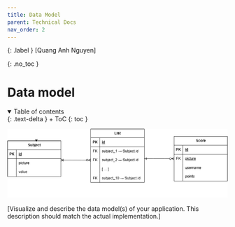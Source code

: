 ```yaml
---
title: Data Model
parent: Technical Docs
nav_order: 2
---
```


{: .label }
[Quang Anh Nguyen]

{: .no_toc }
# Data model

<details open markdown="block">
{: .text-delta }
<summary>Table of contents</summary>
+ ToC
{: toc }
</details>

![First Data Model](../assets/images/Data_Structure_1)

[Visualize and describe the data model(s) of your application. This description should match the actual implementation.]
